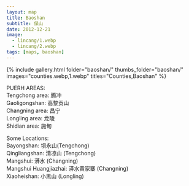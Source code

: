 ```yaml
---
layout: map
title: Baoshan
subtitle: 保山
date: 2012-12-21
image:
  - lincang/1.webp
  - lincang/2.webp
tags: [maps, baoshan]
---
```


<!-- GALLERY -->
{% include gallery.html 
folder="baoshan/" 
thumbs_folder="baoshan/" 
images="counties.webp,1.webp" 
titles="Counties,Baoshan"
%}

PUERH AREAS:\
Tengchong area: 腾冲\
Gaoligongshan: 高黎贡山\
Changning area: 昌宁\
Longling area: 龙陵\
Shidian area: 施甸

Some Locations:\
Bayongshan: 坝永山(Tengchong)\
Qingliangshan: 清凉山 (Tengchong)\
Mangshui: 漭水 (Changning)\
Mangshui Huangjiazhai: 漭水黄家寨 (Changning)\
Xiaoheishan: 小黑山 (Longling)